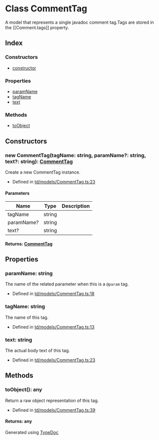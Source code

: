 # Class CommentTag
A model that represents a single javadoc comment tag.Tags are stored in the [[Comment.tags]] property.

## Index

### Constructors
* [constructor](td.models.commenttag.md#constructor)

### Properties
* [paramName](td.models.commenttag.md#paramname)
* [tagName](td.models.commenttag.md#tagname)
* [text](td.models.commenttag.md#text)

### Methods
* [toObject](td.models.commenttag.md#toobject)

## Constructors

### new CommentTag(tagName: string, paramName?: string, text?: string): [CommentTag](td.models.commenttag.md)
Create a new CommentTag instance.  
* Defined in [td/models/CommentTag.ts:23](https://github.com/kimamula/typedoc/blob/HEAD/src/td/models/CommentTag.ts#L23)


#### Parameters

| Name | Type | Description |
| ---- | ---- | ---- |
| tagName | string|  |
| paramName? | string|  |
| text? | string|  |

#### Returns: [CommentTag](td.models.commenttag.md)

## Properties

### paramName: string
The name of the related parameter when this is a ```@param``` tag.
* Defined in [td/models/CommentTag.ts:18](https://github.com/kimamula/typedoc/blob/HEAD/src/td/models/CommentTag.ts#L18)


### tagName: string
The name of this tag.
* Defined in [td/models/CommentTag.ts:13](https://github.com/kimamula/typedoc/blob/HEAD/src/td/models/CommentTag.ts#L13)


### text: string
The actual body text of this tag.
* Defined in [td/models/CommentTag.ts:23](https://github.com/kimamula/typedoc/blob/HEAD/src/td/models/CommentTag.ts#L23)


## Methods

### toObject(): any
Return a raw object representation of this tag.  
* Defined in [td/models/CommentTag.ts:39](https://github.com/kimamula/typedoc/blob/HEAD/src/td/models/CommentTag.ts#L39)

#### Returns: any


Generated using [TypeDoc](http://typedoc.io)
